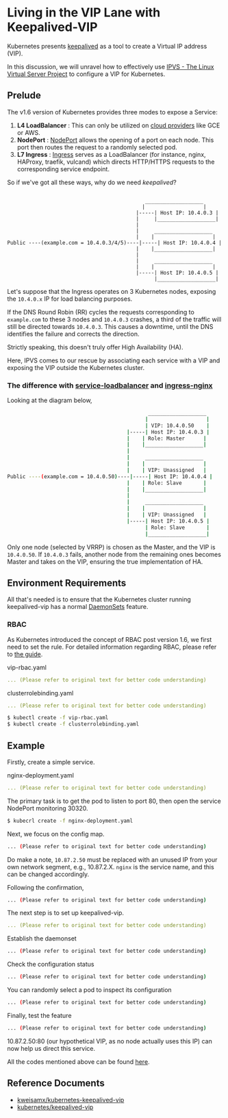 # Living in the VIP Lane with Keepalived-VIP

Kubernetes presents [keepalived](http://www.keepalived.org) as a tool to create a Virtual IP address (VIP).

In this discussion, we will unravel how to effectively use [IPVS - The Linux Virtual Server Project](http://www.linuxvirtualserver.org/software/ipvs.html) to configure a VIP for Kubernetes.

## Prelude

The v1.6 version of Kubernetes provides three modes to expose a Service:

1. **L4 LoadBalancer** : This can only be utilized on [cloud providers](https://kubernetes.io/docs/tasks/access-application-cluster/create-external-load-balancer/) like GCE or AWS.
2. **NodePort** : [NodePort](https://kubernetes.io/docs/concepts/services-networking/service/#type-nodeport) allows the opening of a port on each node. This port then routes the request to a randomly selected pod.
3. **L7 Ingress** : [Ingress](https://kubernetes.io/docs/concepts/services-networking/ingress/) serves as a LoadBalancer (for instance, nginx, HAProxy, traefik, vulcand) which directs HTTP/HTTPS requests to the corresponding service endpoint.

So if we've got all these ways, why do we need _keepalived_?

```text

                                             ___________________
                                            |                   |
                                          |-----| Host IP: 10.4.0.3 |
                                          |     |___________________|
                                          |
                                          |     ___________________
                                          |    |                   |
Public ----(example.com = 10.4.0.3/4/5)----|-----| Host IP: 10.4.0.4 |
                                          |    |___________________|
                                          |
                                          |     ___________________
                                          |    |                   |
                                          |-----| Host IP: 10.4.0.5 |
                                                |___________________|
```

Let's suppose that the Ingress operates on 3 Kubernetes nodes, exposing the `10.4.0.x` IP for load balancing purposes. 

If the DNS Round Robin (RR) cycles the requests corresponding to `example.com` to these 3 nodes and `10.4.0.3` crashes, a third of the traffic will still be directed towards `10.4.0.3`. This causes a downtime, until the DNS identifies the failure and corrects the direction. 

Strictly speaking, this doesn't truly offer High Availability (HA).

Here, IPVS comes to our rescue by associating each service with a VIP and exposing the VIP outside the Kubernetes cluster.

### The difference with [service-loadbalancer](https://github.com/kubernetes/contrib/tree/master/service-loadbalancer) and [ingress-nginx](https://github.com/kubernetes/ingress-nginx)

Looking at the diagram below,

```bash
                                              ___________________
                                             |                   |
                                             | VIP: 10.4.0.50    |
                                       |-----| Host IP: 10.4.0.3 |
                                       |    | Role: Master      |
                                       |    |___________________|
                                       |
                                       |     ___________________
                                       |    |                   |
                                       |    | VIP: Unassigned   |
Public ----(example.com = 10.4.0.50)----|-----| Host IP: 10.4.0.4 |
                                       |    | Role: Slave       |
                                       |    |___________________|
                                       |
                                       |     ___________________
                                       |    |                   |
                                       |    | VIP: Unassigned   |
                                       |-----| Host IP: 10.4.0.5 |
                                             | Role: Slave       |
                                             |___________________|
```

Only one node (selected by VRRP) is chosen as the Master, and the VIP is `10.4.0.50`. If `10.4.0.3` fails, another node from the remaining ones becomes Master and takes on the VIP, ensuring the true implementation of HA.

## Environment Requirements

All that's needed is to ensure that the Kubernetes cluster running keepalived-vip has a normal [DaemonSets](../../concepts/objects/daemonset.md) feature.

### RBAC

As Kubernetes introduced the concept of RBAC post version 1.6, we first need to set the rule. For detailed information regarding RBAC, please refer to [the guide](../auth/rbac.md).

vip-rbac.yaml

```yaml
... (Please refer to original text for better code understanding)
```

clusterrolebinding.yaml

```yaml
... (Please refer to original text for better code understanding)
```

```bash
$ kubectl create -f vip-rbac.yaml
$ kubectl create -f clusterrolebinding.yaml
```

## Example

Firstly, create a simple service.

nginx-deployment.yaml

```yaml
... (Please refer to original text for better code understanding)
```

The primary task is to get the pod to listen to port 80, then open the service NodePort monitoring 30320.

```bash
$ kubecrl create -f nginx-deployment.yaml
```

Next, we focus on the config map.

```bash
... (Please refer to original text for better code understanding)
```

Do make a note, `10.87.2.50` must be replaced with an unused IP from your own network segment, e.g., 10.87.2.X. `nginx` is the service name, and this can be changed accordingly.

Following the confirmation,

```bash
... (Please refer to original text for better code understanding)
```

The next step is to set up keepalived-vip.

```yaml
... (Please refer to original text for better code understanding)
```

Establish the daemonset

```bash
... (Please refer to original text for better code understanding)
```

Check the configuration status

```bash
... (Please refer to original text for better code understanding)
```

You can randomly select a pod to inspect its configuration

```bash
... (Please refer to original text for better code understanding)
```

Finally, test the feature

```bash
... (Please refer to original text for better code understanding)
```

10.87.2.50:80 (our hypothetical VIP, as no node actually uses this IP) can now help us direct this service.

All the codes mentioned above can be found [here](https://github.com/kubernetes/contrib/tree/master/keepalived-vip).

## Reference Documents

* [kweisamx/kubernetes-keepalived-vip](https://github.com/kweisamx/kubernetes-keepalived-vip)
* [kubernetes/keepalived-vip](https://github.com/kubernetes/contrib/tree/master/keepalived-vip)
